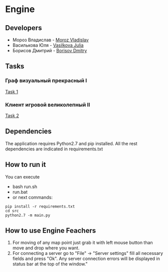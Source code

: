 # Engine

## Developers

+ Мороз Владислав - [Moroz Vladislav](https://github.com/MorozVladislav)
+ Василькова Юля - [Vasilkova Julia](https://github.com/JuliaVasilkova)
+ Борисов Дмитрий - [Borisov Dmitry](https://github.com/stalkerboray)

## Tasks

### Граф визуальный прекрасный I
[Task 1](tasks/task_1.md)

### Клиент игровой великолепный II
[Task 2](tasks/task_2.md)

## Dependencies
The application requires Python2.7 and pip installed. All the rest dependencies are indicated in requirements.txt

## How to run it
You can execute 
  - bash run.sh
  - run.bat
  - or next commands:
```
pip install -r requirements.txt
cd src
python2.7 -m main.py
```

## How to use Engine Feachers
1. For moving of any map point just grab it with left mouse button than move and drop where you want.
2. For connecting a server go to "File" -> "Server settings" fill all necessary fields and press "Ok". 
   Any server connection errors will be displayed in status bar at the top of the window."
